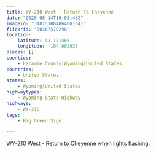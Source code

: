 ```yaml
---
title: WY-210 West - Return To Cheyenne
date: "2020-08-14T16:03:43Z"
imageid: "318751064864081641"
flickrid: "50367570296"
location:
    latitude: 41.131465
    longitude: -104.902935
places: []
counties:
    - Laramie County|Wyoming|United States
countries:
    - United States
states:
    - Wyoming|United States
highwaytypes:
    - Wyoming State Highway
highways:
    - WY-210
tags:
    - Big Green Sign

---
```

WY-210 West - Return to Cheyenne when lights flashing.